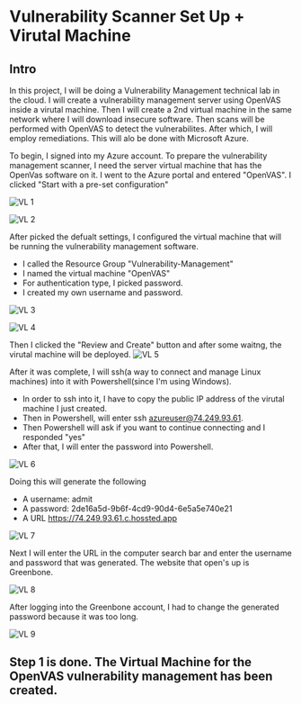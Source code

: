 # Vulnerability Scanner Set Up + Virutal Machine



## Intro
In this project, I will be doing a Vulnerability Management technical lab in the cloud. I will create a vulnerability management server using OpenVAS inside a virutal machine. Then I will create a 2nd virtual machine in the same network where I will download insecure software.  Then scans will be performed with OpenVAS to detect the vulnerabilites. After which, I will employ remediations. This will alo be done with Microsoft Azure.

To begin, I signed into my Azure account. To prepare the vulnerability management scanner, I need the server virtual machine that has the OpenVas software on it. I went to the Azure portal and entered "OpenVAS". I clicked "Start with a pre-set configuration"

![VL 1](https://github.com/Ashrafs-Tech/Scanner-and-VM/assets/166546026/54df602d-9d40-4f2b-b468-8623bff93e04)

![VL 2](https://github.com/Ashrafs-Tech/Scanner-and-VM/assets/166546026/09dbd0b0-9400-4778-9aec-40e5a2b72091)


After picked the defualt settings, I configured the virtual machine that will be running the vulnerability management software. 
- I called the Resource Group "Vulnerability-Management"
- I named the virtual machine "OpenVAS"
- For authentication type, I picked password.
- I created my own username and password. 

![VL 3](https://github.com/Ashrafs-Tech/Scanner-and-VM/assets/166546026/c8404d39-1b95-4eeb-aa3f-12fc8ab67b27)

![VL 4](https://github.com/Ashrafs-Tech/Scanner-and-VM/assets/166546026/0ee58b2c-d6b8-4ec3-aed2-de6933fe5a46)




Then I clicked the "Review and Create" button and after some waitng, the virutal machine will be deployed. 
![VL 5](https://github.com/Ashrafs-Tech/Scanner-and-VM/assets/166546026/c245f9e1-6752-4084-8e8c-4730cbc23a1c)





After it was complete, I will ssh(a way to connect and manage Linux machines) into it with Powershell(since I'm using Windows).
- In order to ssh into it, I have to copy the public IP address of the virutal machine I just created. 
- Then in Powershell, will enter ssh azureuser@74.249.93.61. 
- Then Powershell will ask if you want to continue connecting and I responded "yes"
- After that, I will enter the password into Powershell.

![VL 6](https://github.com/Ashrafs-Tech/Scanner-and-VM/assets/166546026/679e1fbf-9ca1-45c0-b6df-9d46085bbb77)

  

Doing this will generate the following
- A username: admit
- A password: 2de16a5d-9b6f-4cd9-90d4-6e5a5e740e21
- A URL https://74.249.93.61.c.hossted.app

![VL 7](https://github.com/Ashrafs-Tech/Scanner-and-VM/assets/166546026/6be35288-c920-492e-9cd7-7a2b0acefeb5)


Next I will enter the URL in the computer search bar and enter the username and password that was generated.  The website that open's up is Greenbone.

![VL 8](https://github.com/Ashrafs-Tech/Scanner-and-VM/assets/166546026/fcafac91-803d-47b1-aff3-8e318187f0ac)


After logging into the Greenbone account, I had to change the generated password because it was too long. 

![VL 9](https://github.com/Ashrafs-Tech/Scanner-and-VM/assets/166546026/3929edbb-5146-4cb5-937b-27752cc41a33)


## Step 1 is done.  The Virtual Machine for the OpenVAS vulnerability management has been created.  
